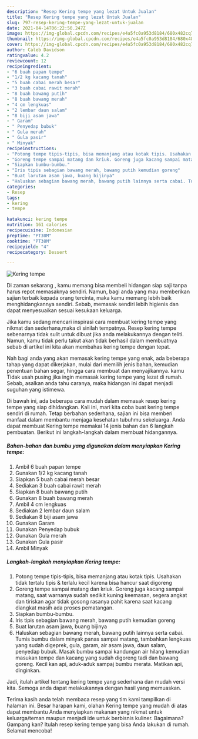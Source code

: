 ```yaml
---
description: "Resep Kering tempe yang lezat Untuk Jualan"
title: "Resep Kering tempe yang lezat Untuk Jualan"
slug: 797-resep-kering-tempe-yang-lezat-untuk-jualan
date: 2021-04-14T06:22:50.247Z
image: https://img-global.cpcdn.com/recipes/e4a5fc0a953d8184/680x482cq70/kering-tempe-foto-resep-utama.jpg
thumbnail: https://img-global.cpcdn.com/recipes/e4a5fc0a953d8184/680x482cq70/kering-tempe-foto-resep-utama.jpg
cover: https://img-global.cpcdn.com/recipes/e4a5fc0a953d8184/680x482cq70/kering-tempe-foto-resep-utama.jpg
author: Caleb Davidson
ratingvalue: 4.2
reviewcount: 12
recipeingredient:
- "6 buah papan tempe"
- "1/2 kg kacang tanah"
- "5 buah cabai merah besar"
- "3 buah cabai rawit merah"
- "8 buah bawang putih"
- "8 buah bawang merah"
- "4 cm lengkuas"
- "2 lembar daun salam"
- "8 biji asam jawa"
- " Garam"
- " Penyedap bubuk"
- " Gula merah"
- " Gula pasir"
- " Minyak"
recipeinstructions:
- "Potong tempe tipis-tipis, bisa memanjang atau kotak tipis. Usahakan tidak tertalu tipis &amp; terlalu kecil karena bisa hancur saat digoreng"
- "Goreng tempe sampai matang dan kriuk. Goreng juga kacang sampai matang, saat warnanya sudah sedikit kuning keemasan, segera angkat dan tiriskan agar tidak gosong rasanya pahit karena saat kacang diangkat masih ada proses pematangan."
- "Siapkan bumbu-bumbu."
- "Iris tipis sebagian bawang merah, bawang putih kemudian goreng"
- "Buat larutan asam jawa, buang bijinya"
- "Haluskan sebagian bawang merah, bawang putih lainnya serta cabai. Tumis bumbu dalam minyak panas sampai matang, tambahkan lengkuas yang sudah digeprek, gula, garam, air asam jawa, daun salam, penyedap bubuk. Masak bumbu sampai kandungan air hilang kemudian masukan tempe dan kacang yang sudah digoreng tadi dan bawang goreng. Kecil kan api, aduk-aduk sampaj bumbu merata. Matikan api, dinginkan."
categories:
- Resep
tags:
- kering
- tempe

katakunci: kering tempe 
nutrition: 161 calories
recipecuisine: Indonesian
preptime: "PT30M"
cooktime: "PT38M"
recipeyield: "4"
recipecategory: Dessert

---
```



![Kering tempe](https://img-global.cpcdn.com/recipes/e4a5fc0a953d8184/680x482cq70/kering-tempe-foto-resep-utama.jpg)

Di zaman  sekarang , kamu memang bisa membeli hidangan siap saji tanpa harus repot memasaknya sendiri. Namun, bagi anda yang mau memberikan sajian terbaik kepada orang tercinta, maka kamu memang lebih baik menghidangkannya sendiri. Sebab, memasak sendiri lebih higienis dan dapat menyesuaikan sesuai kesukaan keluarga.

Jika kamu sedang mencari inspirasi cara membuat kering tempe yang nikmat dan sederhana,maka di sinilah tempatnya. Resep kering tempe  sebenarnya tidak sulit untuk dibuat jika anda melakukannya dengan teliti. Namun, kamu tidak perlu takut akan tidak berhasil dalam membuatnya 
sebab di artikel ini kita akan membahas kering tempe dengan tepat.  



Nah bagi anda yang akan memasak kering tempe yang enak, ada beberapa tahap yang dapat dikerjakan, mulai dari memilih jenis bahan, kemudian penentuan bahan segar, hingga cara membuat dan menyajikannya. kamu Tidak usah pusing jika ingin memasak kering tempe yang lezat di rumah. Sebab, asalkan anda  tahu caranya, maka hidangan ini dapat menjadi suguhan yang istimewa.

Di bawah ini, ada beberapa cara mudah dalam memasak resep kering tempe yang siap dihidangkan. Kali ini, mari kita coba buat kering tempe sendiri di rumah. Tetap berbahan sederhana, sajian ini bisa memberi manfaat dalam membantu menjaga kesehatan tubuhmu sekeluarga. Anda dapat membuat Kering tempe memakai 14 jenis bahan dan 6 langkah pembuatan. Berikut ini langkah-langkah dalam membuat hidangannya.

<!--inarticleads1-->

##### Bahan-bahan dan bumbu yang digunakan dalam menyiapkan Kering tempe:

1. Ambil 6 buah papan tempe
1. Gunakan 1/2 kg kacang tanah
1. Siapkan 5 buah cabai merah besar
1. Sediakan 3 buah cabai rawit merah
1. Siapkan 8 buah bawang putih
1. Gunakan 8 buah bawang merah
1. Ambil 4 cm lengkuas
1. Sediakan 2 lembar daun salam
1. Sediakan 8 biji asam jawa
1. Gunakan  Garam
1. Gunakan  Penyedap bubuk
1. Gunakan  Gula merah
1. Gunakan  Gula pasir
1. Ambil  Minyak




<!--inarticleads2-->

##### Langkah-langkah menyiapkan Kering tempe:

1. Potong tempe tipis-tipis, bisa memanjang atau kotak tipis. Usahakan tidak tertalu tipis &amp; terlalu kecil karena bisa hancur saat digoreng
1. Goreng tempe sampai matang dan kriuk. Goreng juga kacang sampai matang, saat warnanya sudah sedikit kuning keemasan, segera angkat dan tiriskan agar tidak gosong rasanya pahit karena saat kacang diangkat masih ada proses pematangan.
1. Siapkan bumbu-bumbu.
1. Iris tipis sebagian bawang merah, bawang putih kemudian goreng
1. Buat larutan asam jawa, buang bijinya
1. Haluskan sebagian bawang merah, bawang putih lainnya serta cabai. Tumis bumbu dalam minyak panas sampai matang, tambahkan lengkuas yang sudah digeprek, gula, garam, air asam jawa, daun salam, penyedap bubuk. Masak bumbu sampai kandungan air hilang kemudian masukan tempe dan kacang yang sudah digoreng tadi dan bawang goreng. Kecil kan api, aduk-aduk sampaj bumbu merata. Matikan api, dinginkan.




Jadi, itulah artikel tentang  kering tempe  yang sederhana dan mudah versi kita. Semoga anda dapat melakukannya dengan hasil yang memuaskan. 

Terima kasih anda telah membaca resep yang tim kami tampilkan di halaman ini. Besar harapan kami, olahan  Kering tempe yang mudah di atas dapat membantu Anda menyiapkan makanan yang nikmat untuk keluarga/teman maupun menjadi ide untuk berbisnis kuliner. Bagaimana? Gampang kan? Itulah resep kering tempe yang bisa Anda lakukan di rumah. Selamat mencoba!

